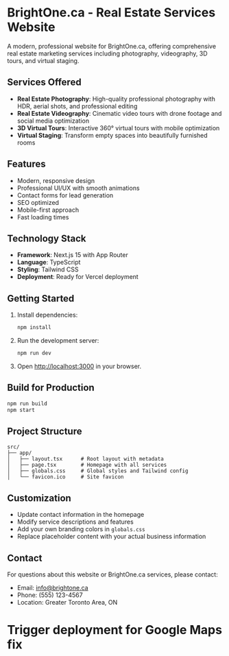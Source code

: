 # BrightOne.ca - Real Estate Services Website

A modern, professional website for BrightOne.ca, offering comprehensive real estate marketing services including photography, videography, 3D tours, and virtual staging.

## Services Offered

- **Real Estate Photography**: High-quality professional photography with HDR, aerial shots, and professional editing
- **Real Estate Videography**: Cinematic video tours with drone footage and social media optimization
- **3D Virtual Tours**: Interactive 360° virtual tours with mobile optimization
- **Virtual Staging**: Transform empty spaces into beautifully furnished rooms

## Features

- Modern, responsive design
- Professional UI/UX with smooth animations
- Contact forms for lead generation
- SEO optimized
- Mobile-first approach
- Fast loading times

## Technology Stack

- **Framework**: Next.js 15 with App Router
- **Language**: TypeScript
- **Styling**: Tailwind CSS
- **Deployment**: Ready for Vercel deployment

## Getting Started

1. Install dependencies:
   ```bash
   npm install
   ```

2. Run the development server:
   ```bash
   npm run dev
   ```

3. Open [http://localhost:3000](http://localhost:3000) in your browser.

## Build for Production

```bash
npm run build
npm start
```

## Project Structure

```
src/
├── app/
│   ├── layout.tsx      # Root layout with metadata
│   ├── page.tsx        # Homepage with all services
│   ├── globals.css     # Global styles and Tailwind config
│   └── favicon.ico     # Site favicon
```

## Customization

- Update contact information in the homepage
- Modify service descriptions and features
- Add your own branding colors in `globals.css`
- Replace placeholder content with your actual business information

## Contact

For questions about this website or BrightOne.ca services, please contact:
- Email: info@brightone.ca
- Phone: (555) 123-4567
- Location: Greater Toronto Area, ON
# Trigger deployment for Google Maps fix
